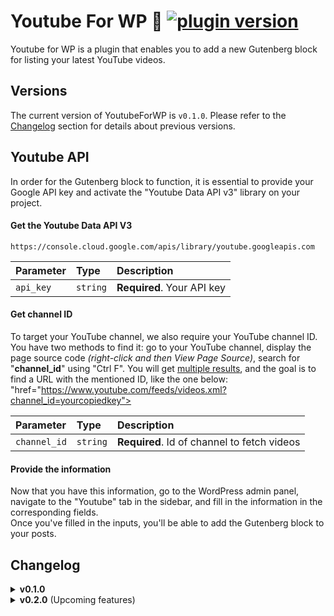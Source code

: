 # Youtube For WP 🐝 [![plugin version](https://img.shields.io/badge/version-v1.0.0-color.svg)](https://github.com/Loubal70/Bee-RH/releases/latest)

Youtube for WP is a plugin that enables you to add a new Gutenberg block for listing your latest YouTube videos.

## Versions

The current version of YoutubeForWP is `v0.1.0`. Please refer to the [Changelog](#changelog) section for details about previous versions.

## Youtube API
In order for the Gutenberg block to function, it is essential to provide your Google API key and activate 
the "Youtube Data API v3" library on your project.

#### Get the Youtube Data API V3

```http
https://console.cloud.google.com/apis/library/youtube.googleapis.com
```

| Parameter | Type     | Description                |
| :-------- | :------- | :------------------------- |
| `api_key` | `string` | **Required**. Your API key |

#### Get channel ID
To target your YouTube channel, we also require your YouTube channel ID. <br />
You have two methods to find it: go to your YouTube channel, display the page source code 
<i>(right-click and then View Page Source)</i>, search for "<b>channel_id</b>" using "Ctrl F". 
You will get <u>multiple results</u>, and the goal is to find a URL with the mentioned ID, 
like the one below: "href="https://www.youtube.com/feeds/videos.xml?channel_id=yourcopiedkey">

| Parameter    | Type     | Description                                  |
|:-------------| :------- |:---------------------------------------------|
| `channel_id` | `string` | **Required**. Id of channel to fetch videos  |

#### Provide the information

Now that you have this information, go to the WordPress admin panel, navigate to the "Youtube" tab in the sidebar, 
and fill in the information in the corresponding fields. <br />
Once you've filled in the inputs, you'll be able to add the Gutenberg block to your posts.

## Changelog

<details>
<summary><strong>v0.1.0</strong></summary>
<p>

- Initial version of YoutubeForWP
- Adding a menu to the WordPress administration area (back office) to include option :
    - API keys
    - YouTube channel ID
    - Collecte et stockage des réponses des employés
    - Number of videos to retrieve in the Gutenberg block
- Adding a Gutenberg block to display the latest videos from a YouTube channel
- Adding a hook to override the view of the latest videos

</p>
</details>

<details>
<summary><strong>v0.2.0</strong> (Upcoming features)</summary>
<p>

- Adding WordPress notices for option field validation

</p>
</details>

